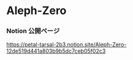 # Aleph-Zero
### Notion 公開ページ
https://petal-tarsal-2b3.notion.site/Aleph-Zero-12de519d441a803b9b5dc7ceb05f02c3
